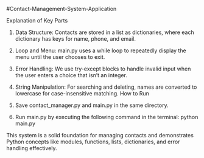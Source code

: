 #Contact-Management-System-Application

Explanation of Key Parts

1.	Data Structure: Contacts are stored in a list as dictionaries, where each dictionary has keys for name, phone, and email.
2.	Loop and Menu: main.py uses a while loop to repeatedly display the menu until the user chooses to exit.
3.	Error Handling: We use try-except blocks to handle invalid input when the user enters a choice that isn’t an integer.
4.	String Manipulation: For searching and deleting, names are converted to lowercase for case-insensitive matching.
How to Run

1.	Save contact_manager.py and main.py in the same directory.
2.	Run main.py by executing the following command in the terminal:
python main.py

This system is a solid foundation for managing contacts and demonstrates Python concepts like modules, functions, lists, dictionaries, and error handling effectively.


